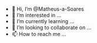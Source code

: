 - 👋 Hi, I’m @Matheus-a-Soares
- 👀 I’m interested in ...
- 🌱 I’m currently learning ...
- 💞️ I’m looking to collaborate on ...
- 📫 How to reach me ...

<!---
Matheus-a-Soares/Matheus-a-Soares is a ✨ special ✨ repository because its `README.md` (this file) appears on your GitHub profile.
You can click the Preview link to take a look at your changes.
--->
